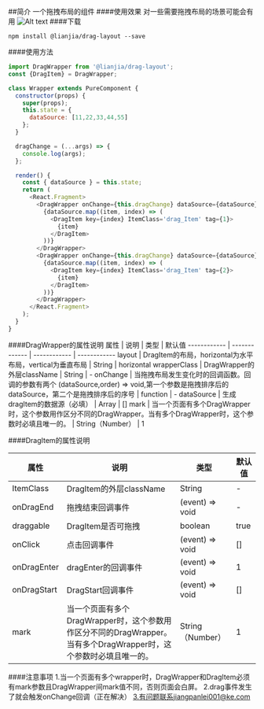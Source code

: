 ##简介
一个拖拽布局的组件
####使用效果
对一些需要拖拽布局的场景可能会有用
![Alt text](https://github.com/externalFa/About-interview/blob/master/img/Untitled.gif?raw=true)
####下载
```npm
npm install @lianjia/drag-layout --save
```
####使用方法
```javascript
import DragWrapper from '@lianjia/drag-layout';
const {DragItem} = DragWrapper;

class Wrapper extends PureComponent {
  constructor(props) {
    super(props);
    this.state = {
      dataSource: [11,22,33,44,55]
    };
  }

  dragChange = (...args) => {
    console.log(args);
  };

  render() {
    const { dataSource } = this.state;
    return (
      <React.Fragment>
        <DragWrapper onChange={this.dragChange} dataSource={dataSource} layout='horizontal' tag={1}>
          {dataSource.map((item, index) => (
            <DragItem key={index} ItemClass='drag_Item' tag={1}>
              {item}
            </DragItem>
          ))}
        </DragWrapper>
        <DragWrapper onChange={this.dragChange} dataSource={dataSource} layout='horizontal' tag={2}>
          {dataSource.map((item, index) => (
            <DragItem key={index} ItemClass='drag_Item' tag={2}>
              {item}
            </DragItem>
          ))}
        </DragWrapper>
      </React.Fragment>
    );
  }
}
```

####DragWrapper的属性说明
属性 | 说明 | 类型 | 默认值
------------ | ------------- | ------------ | ------------
layout | DragItem的布局，horizontal为水平布局，vertical为垂直布局  | String | horizontal
wrapperClass |  DragWrapper的外层className | String | -
onChange | 当拖拽布局发生变化时的回调函数。回调的参数有两个 (dataSource,order) => void,第一个参数是拖拽排序后的dataSource，第二个是拖拽排序后的序号  | function | -
dataSource | 生成dragItem的数据源（必填）  | Array | []
mark | 当一个页面有多个DragWrapper时，这个参数用作区分不同的DragWrapper。当有多个DragWrapper时，这个参数时必填且唯一的。  | String（Number） | 1

####DragItem的属性说明

属性 | 说明 | 类型 | 默认值
------------ | ------------- | ------------ | ------------
ItemClass | DragItem的外层className  | String | -
onDragEnd |  拖拽结束回调事件 | (event) => void | -
draggable | DragItem是否可拖拽 | boolean | true
onClick |  点击回调事件 | (event) => void |[]
onDragEnter | dragEnter的回调事件  | (event) => void | 1
onDragStart | DragStart回调事件  | (event) => void | []
mark | 当一个页面有多个DragWrapper时，这个参数用作区分不同的DragWrapper。当有多个DragWrapper时，这个参数时必填且唯一的。  | String（Number） | 1


####注意事项
1.当一个页面有多个wrapper时，DragWrapper和DragItem必须有mark参数且DragWrapper间mark值不同，否则页面会白屏。
2.drag事件发生了就会触发onChange回调（正在解决）
3.有问题联系jiangpanlei001@ke.com




